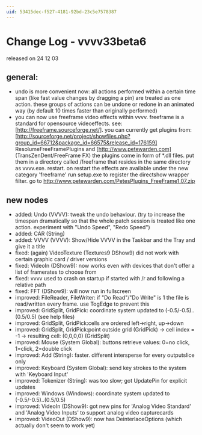 ```yaml
---
uid: 53415dec-f527-4181-92bd-23c5e7578387
---
```


# Change Log - vvvv33beta6
released on  24 12 03  

## general:
* undo is more convenient now: all actions performed within a certain time span (like fast value changes by dragging a pin) are treated as one action. these groups of actions can be undone or redone in an animated way (by default 10 times faster than originally performed)  
* you can now use freeframe video effects within vvvv.  freeframe is a standard for opensource videoeffects. see: [http://freeframe.sourceforge.net/]. you can currently get plugins from: [http://sourceforge.net/project/showfiles.php?group_id=66712&package_id=66575&release_id=176159]  ResolumeFreeFramePlugins and [http://www.petewarden.com] (TransZenDent/FreeFrame FX) the plugins come in form of *.dll files. put them in a directory called /freeframe that resides in the same directory as vvvv.exe. restart. on restart the effects are available under the new category 'freeframe'  run setup.exe to register the directshow wrapper filter. go to http://www.petewarden.com/PetesPlugins_FreeFrame1.07.zip  

## new nodes
* added: Undo (VVVV): tweak the undo behaviour. (try to increase the timespan dramatically so that the whole patch session is treated like one action. experiment with "Undo Speed", "Redo Speed")  
* added: CAR (String)  
* added: VVVV (VVVV): Show/Hide VVVV in the Taskbar and the Tray and give it a title  
* fixed: (again) VideoTexture (Textures9 DShow9) did not work with certain graphic card / driver versions  
* fixed: VideoIn (DShow9): now works even with devices that don't offer a list of framerates to choose from  
* fixed: vvvv used to crash on startup if started with /r and following a relative path   
* fixed: FFT (DShow9): will now run in fullscreen  
* improved: FileReader, FileWriter: if "Do Read"/"Do Write" is 1 the file is read/written every frame. use TogEdge to prevent this  
* improved: GridSplit, GridPick: coordinate system updated to (-0.5/-0.5)..(0.5/0.5)   (see help files)  
* improved: GridSplit, GridPick:cells are ordered left->right, up->down  
* improved: GridSplit, GridPick:point outside grid (GridPick) -> cell index = -1 -> resulting cell: (0,0,0,0) (GridSplit)  
* improved: Mouse (System Global): buttons retrieve values: 0=no click, 1=click, 2=double click  
* improved: Add (String): faster. different intersperse for every outputslice only  
* improved: Keyboard (System Global): send key strokes to the system with 'Keyboard Input'  
* improved: Tokenizer (String): was too slow; got UpdatePin for explicit updates  
* improved: Windows (Windows): coordinate system updated to (-0.5/-0.5)..(0.5/0.5)  
* improved: VideoIn (DShow9): got new pins for 'Analog Video Standard' and 'Analog Video Inputs' to support analog video capturecards  
* improved: VideoOut (DShow9): now has DeinterlaceOptions (which actually don't seem to work yet)  
